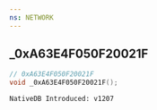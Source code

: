 ```yaml
---
ns: NETWORK
---
```

## _0xA63E4F050F20021F

```c
// 0xA63E4F050F20021F
void _0xA63E4F050F20021F();
```

```
NativeDB Introduced: v1207
```

